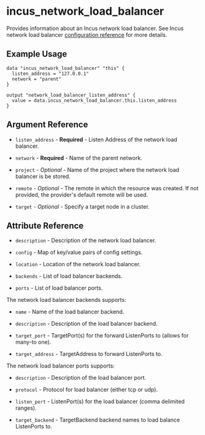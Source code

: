 # incus_network_load_balancer

Provides information about an Incus network load balancer.
See Incus network load balancer [configuration reference](https://linuxcontainers.org/incus/docs/main/howto/network_load_balancers/) for more details.

## Example Usage

```hcl
data "incus_network_load_balancer" "this" {
  listen_address = "127.0.0.1"
  network = "parent"
}

output "network_load_balancer_listen_address" {
  value = data.incus_network_load_balancer.this.listen_address
}
```

## Argument Reference

* `listen_address` - **Required** - Listen Address of the network load balancer.

* `network` - **Required** - Name of the parent network.

* `project` - *Optional* - Name of the project where the network load balancer is be stored.

* `remote` - *Optional* - The remote in which the resource was created. If
  not provided, the provider's default remote will be used.

* `target` - *Optional* - Specify a target node in a cluster.

## Attribute Reference

* `description` - Description of the network load balancer.

* `config` - Map of key/value pairs of config settings.

* `location` - Location of the network load balancer.

* `backends` - List of load balancer backends.

* `ports` - List of load balancer ports.

The network load balancer backends supports:

* `name` - Name of the load balancer backend.

* `description` - Description of the load balancer backend.

* `target_port` - TargetPort(s) for the forward ListenPorts to (allows for many-to one).

* `target_address` - TargetAddress to forward ListenPorts to.

The network load balancer ports supports:

* `description` - Description of the load balancer port.

* `protocol` - Protocol for load balancer (either tcp or udp).

* `listen_port` - ListenPort(s) for the load balancer (comma delimited ranges).

* `target_backend` - TargetBackend backend names to load balance ListenPorts to.
